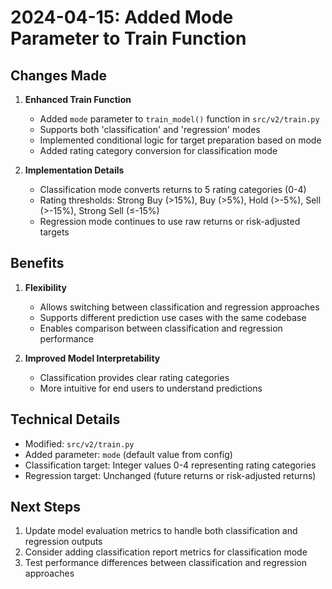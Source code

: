# 2024-04-15: Added Mode Parameter to Train Function

## Changes Made

1. **Enhanced Train Function**
   - Added `mode` parameter to `train_model()` function in `src/v2/train.py`
   - Supports both 'classification' and 'regression' modes
   - Implemented conditional logic for target preparation based on mode
   - Added rating category conversion for classification mode

2. **Implementation Details**
   - Classification mode converts returns to 5 rating categories (0-4)
   - Rating thresholds: Strong Buy (>15%), Buy (>5%), Hold (>-5%), Sell (>-15%), Strong Sell (≤-15%)
   - Regression mode continues to use raw returns or risk-adjusted targets

## Benefits

1. **Flexibility**
   - Allows switching between classification and regression approaches
   - Supports different prediction use cases with the same codebase
   - Enables comparison between classification and regression performance

2. **Improved Model Interpretability**
   - Classification provides clear rating categories
   - More intuitive for end users to understand predictions

## Technical Details

- Modified: `src/v2/train.py`
- Added parameter: `mode` (default value from config)
- Classification target: Integer values 0-4 representing rating categories
- Regression target: Unchanged (future returns or risk-adjusted returns)

## Next Steps

1. Update model evaluation metrics to handle both classification and regression outputs
2. Consider adding classification report metrics for classification mode
3. Test performance differences between classification and regression approaches
